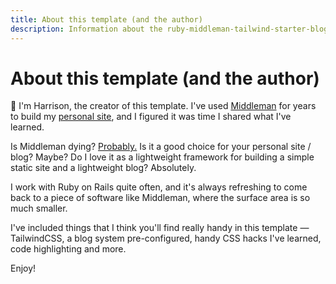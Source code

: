 ```yaml
---
title: About this template (and the author)
description: Information about the ruby-middleman-tailwind-starter-blog project and author.
---
```


# About this template (and the author)

👋 I'm Harrison, the creator of this template. I've used [Middleman](https://middlemanapp.com/) for years to build my [personal site](https://harrisonbroadbent.com/about), and I figured it was time I shared what I've learned.

Is Middleman dying? [Probably.](https://github.com/middleman/middleman/tags) Is it a good choice for your personal site / blog? Maybe? Do I love it as a lightweight framework for building a simple static site and a lightweight blog? Absolutely.

I work with Ruby on Rails quite often, and it's always refreshing to come back to a piece of software like Middleman, where the surface area is so much smaller.

I've included things that I think you'll find really handy in this template — TailwindCSS, a blog system pre-configured, handy CSS hacks I've learned, code highlighting and more.

Enjoy!

